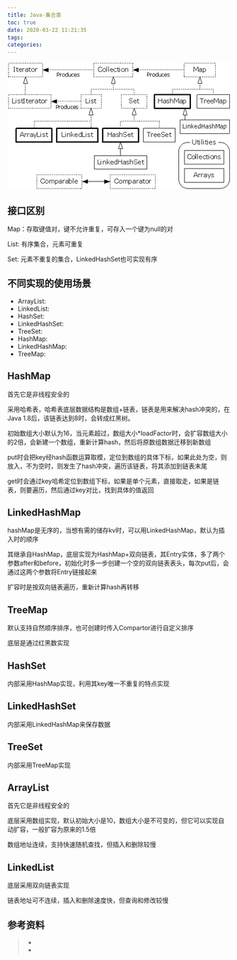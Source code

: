 ```yaml
---
title: Java-集合类
toc: true
date: 2020-03-22 11:21:35
tags:
categories:
---
```




![](集合类/jc.gif)



## 接口区别

Map：存取键值对，键不允许重复，可存入一个键为null的对

List:  有序集合，元素可重复

Set:  元素不重复的集合，LinkedHashSet也可实现有序 



## 不同实现的使用场景

- ArrayList:
- LinkedList:
- HashSet:
- LinkedHashSet:
- TreeSet:
- HashMap:
- LinkedHashMap:
- TreeMap:



## HashMap

首先它是非线程安全的

采用哈希表，哈希表底层数据结构是数组+链表，链表是用来解决hash冲突的，在Java 1.8后，该链表达到8时，会转成红黑树。

初始数组大小默认为16，当元素超过，数组大小*loadFactor时，会扩容数组大小的2倍，会新建一个数组，重新计算hash，然后将原数组数据迁移到新数组

put时会把key经hash函数运算取模，定位到数组的具体下标，如果此处为空，则放入，不为空时，则发生了hash冲突，遍历该链表，将其添加到链表末尾

get时会通过key哈希定位到数组下标，如果是单个元素，直接取走，如果是链表，则要遍历，然后通过key对比，找到具体的值返回



## LinkedHashMap

hashMap是无序的，当想有需的储存kv时，可以用LinkedHashMap，默认为插入时的顺序

其继承自HashMap，底层实现为HashMap+双向链表，其Entry实体，多了两个参数after和before，初始化时多一步创建一个空的双向链表表头，每次put后，会通过这两个参数将Entry链接起来

扩容时是按双向链表遍历，重新计算hash再转移



## TreeMap

默认支持自然顺序排序，也可创建时传入Compartor进行自定义排序

底层是通过红黑数实现



## HashSet

内部采用HashMap实现，利用其key唯一不重复的特点实现



## LinkedHashSet

内部采用LinkedHashMap来保存数据



## TreeSet

内部采用TreeMap实现



## ArrayList

首先它是非线程安全的

底层采用数组实现，默认初始大小是10，数组大小是不可变的，但它可以实现自动扩容，一般扩容为原来的1.5倍

数组地址连续，支持快速随机查找，但插入和删除较慢



## LinkedList

底层采用双向链表实现

链表地址可不连续，插入和删除速度快，但查询和修改较慢

## 参考资料

> - []()
> - []()
